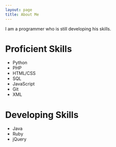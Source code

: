```yaml
---
layout: page
title: About Me
---
```


I am a programmer who is still developing his skills.
# Proficient Skills

* Python
* PHP
* HTML/CSS
* SQL
* JavaScript
* Git
* XML

# Developing Skills

* Java
* Ruby
* jQuery
